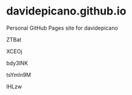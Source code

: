 # davidepicano.github.io
Personal GitHub Pages site for davidepicano
















ZTBat








XCEOj




bdy3lNK


tsYmln9M

lHLzw
